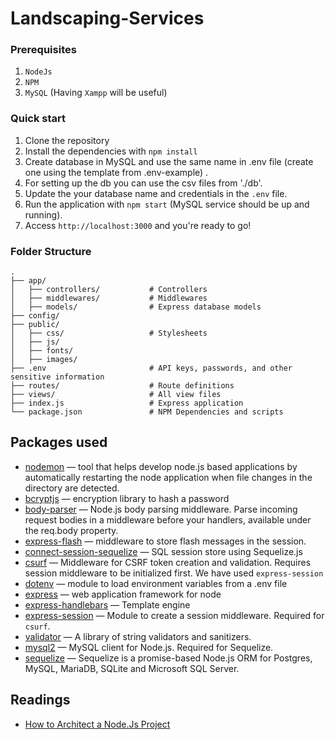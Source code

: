 # Landscaping-Services

### Prerequisites

1. ```NodeJs```
2. ```NPM```
3. ```MySQL``` 
(Having `Xampp` will be useful)

### Quick start

1. Clone the repository
2. Install the dependencies with `npm install`
3. Create database in MySQL and use the same name in .env file (create one using the template from .env-example) .
4. For setting up the db you can use the csv files from './db'.
5. Update the your database name and credentials in the `.env` file.
6. Run the application with `npm start` (MySQL service should be up and running).
7. Access `http://localhost:3000` and you're ready to go!

### Folder Structure
```
.
├── app/
│   ├── controllers/           # Controllers
│   ├── middlewares/           # Middlewares
│   ├── models/                # Express database models
├── config/
├── public/                    
│   ├── css/                   # Stylesheets
│   ├── js/                     
│	├── fonts/                 
│   ├── images/
├── .env                       # API keys, passwords, and other sensitive information
├── routes/                    # Route definitions
├── views/                     # All view files
├── index.js                   # Express application
└── package.json               # NPM Dependencies and scripts
```

## Packages used
* [nodemon](https://github.com/remy/nodemon) — tool that helps develop node.js based applications by automatically restarting the node application when file changes in the directory are detected.
* [bcryptjs](https://github.com/dcodeIO/bcrypt.js) — encryption library to hash a password
* [body-parser](https://github.com/expressjs/body-parser) — Node.js body parsing middleware. Parse incoming request bodies in a middleware before your handlers, available under the req.body property.
* [express-flash](https://github.com/RGBboy/express-flash) — middleware to store flash messages in the session.
* [connect-session-sequelize](https://github.com/mweibel/connect-session-sequelize) — SQL session store using Sequelize.js
* [csurf](https://github.com/expressjs/csurf) — Middleware for CSRF token creation and validation. Requires session middleware to be initialized first. We have used `express-session`
* [dotenv](https://github.com/motdotla/dotenv) — module to load environment variables from a .env file
* [express](https://github.com/visionmedia/express) — web application framework for node
* [express-handlebars](https://github.com/express-handlebars/express-handlebars) — Template engine
* [express-session](https://github.com/expressjs/session) — Module to create a session middleware. Required for `csurf`.
* [validator](https://github.com/validatorjs/validator.js) — A library of string validators and sanitizers.
* [mysql2](https://github.com/sidorares/node-mysql2) — MySQL client for Node.js. Required for Sequelize. 
* [sequelize](https://github.com/sequelize/sequelize) — Sequelize is a promise-based Node.js ORM for Postgres, MySQL, MariaDB, SQLite and Microsoft SQL Server.

## Readings
* [How to Architect a Node.Js Project](https://dev.to/shadid12/how-to-architect-a-node-js-project-from-ground-up-1n22)
